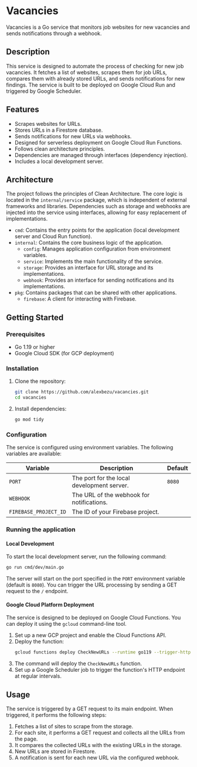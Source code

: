 # Vacancies

Vacancies is a Go service that monitors job websites for new vacancies and sends notifications through a webhook.

## Description

This service is designed to automate the process of checking for new job vacancies. It fetches a list of websites, scrapes them for job URLs, compares them with already stored URLs, and sends notifications for new findings. The service is built to be deployed on Google Cloud Run and triggered by Google Scheduler.

## Features

-   Scrapes websites for URLs.
-   Stores URLs in a Firestore database.
-   Sends notifications for new URLs via webhooks.
-   Designed for serverless deployment on Google Cloud Run Functions.
-   Follows clean architecture principles.
-   Dependencies are managed through interfaces (dependency injection).
-   Includes a local development server.

## Architecture

The project follows the principles of Clean Architecture. The core logic is located in the `internal/service` package, which is independent of external frameworks and libraries. Dependencies such as storage and webhooks are injected into the service using interfaces, allowing for easy replacement of implementations.

-   `cmd`: Contains the entry points for the application (local development server and Cloud Run function).
-   `internal`: Contains the core business logic of the application.
    -   `config`: Manages application configuration from environment variables.
    -   `service`: Implements the main functionality of the service.
    -   `storage`: Provides an interface for URL storage and its implementations.
    -   `webhook`: Provides an interface for sending notifications and its implementations.
-   `pkg`: Contains packages that can be shared with other applications.
    -   `firebase`: A client for interacting with Firebase.

## Getting Started

### Prerequisites

-   Go 1.19 or higher
-   Google Cloud SDK (for GCP deployment)

### Installation

1.  Clone the repository:
    ```bash
    git clone https://github.com/alexbezu/vacancies.git
    cd vacancies
    ```
2.  Install dependencies:
    ```bash
    go mod tidy
    ```

### Configuration

The service is configured using environment variables. The following variables are available:

| Variable              | Description                                  | Default |
| --------------------- | -------------------------------------------- | ------- |
| `PORT`                | The port for the local development server.   | `8080`  |
| `WEBHOOK`             | The URL of the webhook for notifications.    |         |
| `FIREBASE_PROJECT_ID` | The ID of your Firebase project.             |         |

### Running the application

#### Local Development

To start the local development server, run the following command:

```bash
go run cmd/dev/main.go
```

The server will start on the port specified in the `PORT` environment variable (default is `8080`). You can trigger the URL processing by sending a GET request to the `/` endpoint.

#### Google Cloud Platform Deployment

The service is designed to be deployed on Google Cloud Functions. You can deploy it using the `gcloud` command-line tool.

1.  Set up a new GCP project and enable the Cloud Functions API.
2.  Deploy the function:
    ```bash
    gcloud functions deploy CheckNewURLs --runtime go119 --trigger-http --entry-point CheckNewURLs --region <YOUR_REGION> --set-env-vars WEBHOOK=<YOUR_WEBHOOK_URL>,FIREBASE_PROJECT_ID=<YOUR_GCP_PROJECT_ID>
    ```
3.  The command will deploy the `CheckNewURLs` function.
4.  Set up a Google Scheduler job to trigger the function's HTTP endpoint at regular intervals.

## Usage

The service is triggered by a GET request to its main endpoint. When triggered, it performs the following steps:

1.  Fetches a list of sites to scrape from the storage.
2.  For each site, it performs a GET request and collects all the URLs from the page.
3.  It compares the collected URLs with the existing URLs in the storage.
4.  New URLs are stored in Firestore.
5.  A notification is sent for each new URL via the configured webhook.
